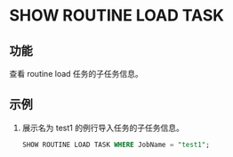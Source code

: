 # SHOW ROUTINE LOAD TASK

## 功能

查看 routine load 任务的子任务信息。

## 示例

1. 展示名为 test1 的例行导入任务的子任务信息。

    ```sql
    SHOW ROUTINE LOAD TASK WHERE JobName = "test1";
    ```
